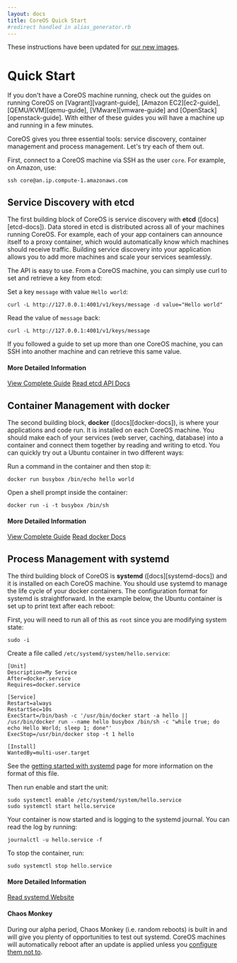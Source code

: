```yaml
---
layout: docs
title: CoreOS Quick Start
#redirect handled in alias_generator.rb
---
```


<div class="coreos-docs-banner">
<span class="glyphicon glyphicon-info-sign"></span>These instructions have been updated for <a href="{{site.url}}/blog/new-filesystem-btrfs-cloud-config/">our new images</a>.
</div>

# Quick Start

If you don't have a CoreOS machine running, check out the guides on running CoreOS on [Vagrant][vagrant-guide], [Amazon EC2][ec2-guide], [QEMU/KVM][qemu-guide], [VMware][vmware-guide] and [OpenStack][openstack-guide]. With either of these guides you will have a machine up and running in a few minutes. 

CoreOS gives you three essential tools: service discovery, container management and process management. Let's try each of them out. 

First, connect to a CoreOS machine via SSH as the user `core`. For example, on Amazon, use:

```
ssh core@an.ip.compute-1.amazonaws.com
```

## Service Discovery with etcd

The first building block of CoreOS is service discovery with **etcd** ([docs][etcd-docs]). Data stored in etcd is distributed across all of your machines running CoreOS. For example, each of your app containers can announce itself to a proxy container, which would automatically know which machines should receive traffic. Building service discovery into your application allows you to add more machines and scale your services seamlessly.

The API is easy to use. From a CoreOS machine, you can simply use curl to set and retrieve a key from etcd:

Set a key `message` with value `Hello world`:

```
curl -L http://127.0.0.1:4001/v1/keys/message -d value="Hello world"
```

Read the value of `message` back:

```
curl -L http://127.0.0.1:4001/v1/keys/message
```

If you followed a guide to set up more than one CoreOS machine, you can SSH into another machine and can retrieve this same value.

#### More Detailed Information
<a class="btn btn-primary" href="{{ site.url }}/docs/guides/etcd/" data-category="More Information" data-event="Docs: Getting Started etcd">View Complete Guide</a>
<a class="btn btn-default" href="https://github.com/coreos/etcd">Read etcd API Docs</a>

## Container Management with docker

The second building block, **docker** ([docs][docker-docs]), is where your applications and code run. It is installed on each CoreOS machine. You should make each of your services (web server, caching, database) into a container and connect them together by reading and writing to etcd. You can quickly try out a Ubuntu container in two different ways:

Run a command in the container and then stop it: 

```
docker run busybox /bin/echo hello world
```

Open a shell prompt inside the container:

```
docker run -i -t busybox /bin/sh
```

#### More Detailed Information
<a class="btn btn-primary" href="{{ site.url }}/docs/guides/docker/" data-category="More Information" data-event="Docs: Getting Started docker">View Complete Guide</a>
<a class="btn btn-default" href="http://docs.docker.io/">Read docker Docs</a>

## Process Management with systemd

The third building block of CoreOS is **systemd** ([docs][systemd-docs]) and it is installed on each CoreOS machine. You should use systemd to manage the life cycle of your docker containers. The configuration format for systemd is straightforward. In the example below, the Ubuntu container is set up to print text after each reboot:

First, you will need to run all of this as `root` since you are modifying system state:

```
sudo -i
```

Create a file called `/etc/systemd/system/hello.service`:

```
[Unit]
Description=My Service
After=docker.service
Requires=docker.service

[Service]
Restart=always
RestartSec=10s
ExecStart=/bin/bash -c '/usr/bin/docker start -a hello || /usr/bin/docker run --name hello busybox /bin/sh -c "while true; do echo Hello World; sleep 1; done"'
ExecStop=/usr/bin/docker stop -t 1 hello

[Install]
WantedBy=multi-user.target
```

See the [getting started with systemd]({{site.url}}/docs/launching-containers/launching/getting-started-with-systemd) page for more information on the format of this file.

Then run enable and start the unit:

```
sudo systemctl enable /etc/systemd/system/hello.service
sudo systemctl start hello.service
```

Your container is now started and is logging to the systemd journal. You can read the log by running:

```
journalctl -u hello.service -f
```

To stop the container, run:

```
sudo systemctl stop hello.service
```

#### More Detailed Information
<a class="btn btn-default" href="http://www.freedesktop.org/wiki/Software/systemd/">Read systemd Website</a>

#### Chaos Monkey
During our alpha period, Chaos Monkey (i.e. random reboots) is built in and will give you plenty of opportunities to test out systemd. CoreOS machines will automatically reboot after an update is applied unless you [configure them not to]({{site.url}}/docs/cluster-management/debugging/prevent-reboot-after-update).
